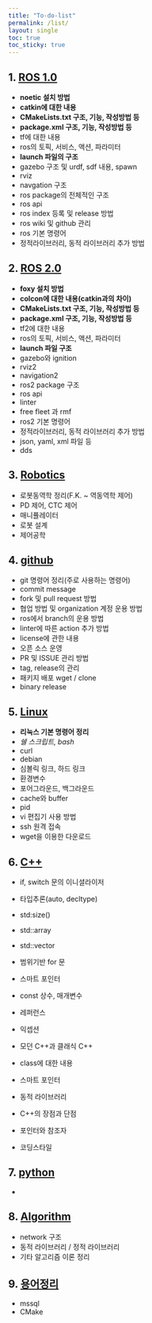 ```yaml
---
title: "To-do-list"
permalink: /list/
layout: single
toc: true
toc_sticky: true
---
```


## 1. [ROS 1.0](/categories/#ros-1-0/)
* **noetic 설치 방법**
* **catkin에 대한 내용**
* **CMakeLists.txt 구조, 기능, 작성방법 등**
* **package.xml 구조, 기능, 작성방법 등**
* tf에 대한 내용
* ros의 토픽, 서비스, 액션, 파라미터
* **launch 파일의 구조**
* gazebo 구조 및 urdf, sdf 내용, spawn
* rviz
* navgation 구조
* ros package의 전체적인 구조
* ros api
* ros index 등록 및 release 방법
* ros wiki 및 github 관리
* ros 기본 명령어
* 정적라이브러리, 동적 라이브러리 추가 방법

## 2. [ROS 2.0](/categories/#ros-2-0/)
* **foxy 설치 방법**
* **colcon에 대한 내용(catkin과의 차이)**
* **CMakeLists.txt 구조, 기능, 작성방법 등**
* **package.xml 구조, 기능, 작성방법 등**
* tf2에 대한 내용
* ros의 토픽, 서비스, 액션, 파라미터
* **launch 파일 구조**
* gazebo와 ignition
* rviz2
* navigation2
* ros2 package 구조
* ros api
* linter
* free fleet 과 rmf
* ros2 기본 명령어
* 정적라이브러리, 동적 라이브러리 추가 방법
* json, yaml, xml 파일 등
* dds

## 3. [Robotics](/categories/#robotics/)
* 로봇동역학 정리(F.K. ~ 역동역학 제어)
* PD 제어, CTC 제어
* 매니퓰레이터
* 로봇 설계
* 제어공학

## 4. [github](/categories/#github/)
* git 명령어 정리(주로 사용하는 명령어)
* commit message
* fork 및 pull request 방법
* 협업 방법 및 organization 계정 운용 방법
* ros에서 branch의 운용 방법
* linter에 따른 action 추가 방법
* license에 관한 내용
* 오픈 소스 운영
* PR 및 ISSUE 관리 방법
* tag, release의 관리
* 패키지 배포 wget / clone
* binary release

## 5. [Linux](/categories/#linux/)
* **리눅스 기본 명령어 정리**
* *쉘 스크립트, bash*
* curl
* debian
* 심볼릭 링크, 하드 링크
* 환경변수
* 포어그라운드, 백그라운드
* cache와 buffer
* pid
* vi 편집기 사용 방법
* ssh 원격 접속
* wget을 이용한 다운로드

## 6. [C++](/categories/#c++/)
* if, switch 문의 이니셜라이저
* 타입추론(auto, decltype)
* std:size()
* std::array
* std::vector
* 범위기반 for 문
* 스마트 포인터
* const 상수, 매개변수
* 레퍼런스
* 익셉션


* 모던 C++과 클래식 C++
* class에 대한 내용
* 스마트 포인터
* 동적 라이브러리
* C++의 장점과 단점
* 포인터와 참조자
* 코딩스타일

## 7. [python](/categories/#python/)
* 

## 8. [Algorithm](/categories/#algorithm/)
* network 구조
* 동적 라이브러리 / 정적 라이브러리
* 기타 알고리즘 이론 정리

## 9. [용어정리](/categories/#words/)
* mssql
* CMake